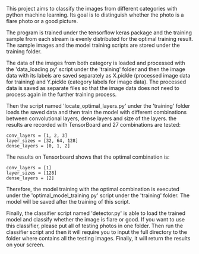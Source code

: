 This project aims to classify the images from different categories with python machine learning. Its goal is to distinguish whether the photo is a flare photo or a good picture.

The program is trained under the tensorflow keras package and the training sample from each stream is evenly distributed for the optimal training result. The sample images and the model training scripts are stored under the training folder.

The data of the images from both category is loaded and processed with the 'data_loading.py' script under the 'training' folder and then the image data with its labels are saved separately as X.pickle (processed image data for training) and Y.pickle (category labels for image data). The processed data is saved as separate files so that the image data does not need to process again in the further training process.

Then the script named 'locate_optimal_layers.py' under the 'training' folder loads the saved data and then train the model with different combinations between convolutional layers, dense layers and size of the layers. the results are recorded with TensorBoard and 27 combinations are tested:

    conv_layers = [1, 2, 3]
    layer_sizes = [32, 64, 128]
    dense_layers = [0, 1, 2]    
    
The results on Tensorboard shows that the optimal combination is:

    conv_layers = [1]
    layer_sizes = [128]
    dense_layers = [2]

Therefore, the model training with the optimal combination is executed under the 'optimal_model_training.py' script under the 'training' folder. The model will be saved after the training of this script.

Finally, the classifier script named 'detector.py' is able to load the trained model and classify whether the image is flare or good. If you want to use this classifier, please put all of testing photos in one folder. Then run the classifier script and then it will require you to input the full directory to the folder where contains all the testing images. Finally, it will return the results on your screen.